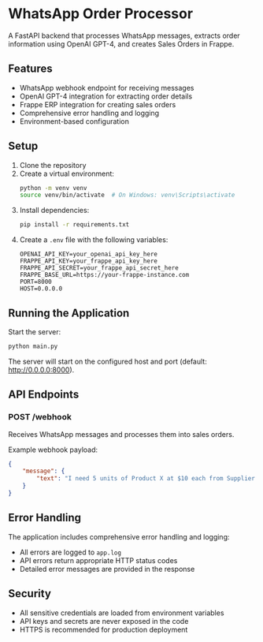# WhatsApp Order Processor

A FastAPI backend that processes WhatsApp messages, extracts order information using OpenAI GPT-4, and creates Sales Orders in Frappe.

## Features

- WhatsApp webhook endpoint for receiving messages
- OpenAI GPT-4 integration for extracting order details
- Frappe ERP integration for creating sales orders
- Comprehensive error handling and logging
- Environment-based configuration

## Setup

1. Clone the repository
2. Create a virtual environment:
   ```bash
   python -m venv venv
   source venv/bin/activate  # On Windows: venv\Scripts\activate
   ```
3. Install dependencies:
   ```bash
   pip install -r requirements.txt
   ```
4. Create a `.env` file with the following variables:
   ```
   OPENAI_API_KEY=your_openai_api_key_here
   FRAPPE_API_KEY=your_frappe_api_key_here
   FRAPPE_API_SECRET=your_frappe_api_secret_here
   FRAPPE_BASE_URL=https://your-frappe-instance.com
   PORT=8000
   HOST=0.0.0.0
   ```

## Running the Application

Start the server:
```bash
python main.py
```

The server will start on the configured host and port (default: http://0.0.0.0:8000).

## API Endpoints

### POST /webhook

Receives WhatsApp messages and processes them into sales orders.

Example webhook payload:
```json
{
    "message": {
        "text": "I need 5 units of Product X at $10 each from Supplier Y"
    }
}
```

## Error Handling

The application includes comprehensive error handling and logging:
- All errors are logged to `app.log`
- API errors return appropriate HTTP status codes
- Detailed error messages are provided in the response

## Security

- All sensitive credentials are loaded from environment variables
- API keys and secrets are never exposed in the code
- HTTPS is recommended for production deployment 
